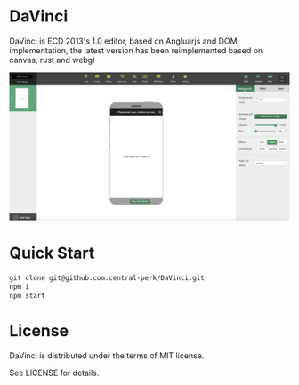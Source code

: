 # DaVinci

DaVinci is ECD 2013's 1.0 editor, based on Angluarjs and DOM implementation, the latest version has been reimplemented based on canvas, rust and webgl

<img src="./docs/preview.png"/>

# Quick Start

```shell
git clone git@github.com:central-perk/DaVinci.git
npm i
npm start
```

# License

DaVinci is distributed under the terms of MIT license.

See LICENSE for details.
